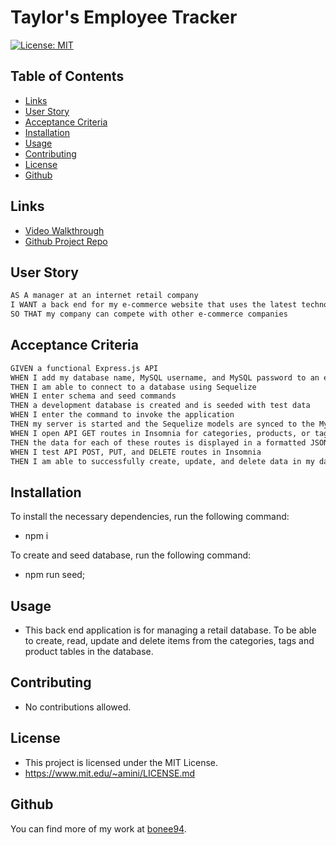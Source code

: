 # Taylor's Employee Tracker
[![License: MIT](https://img.shields.io/badge/License-MIT-yellow.svg)](https://opensource.org/licenses/MIT)

## Table of Contents

- [Links](#links)
- [User Story](#user-story)
- [Acceptance Criteria](#acceptance-criteria)
- [Installation](#installation)
- [Usage](#usage)
- [Contributing](#contributing)
- [License](#license)
- [Github](#github)

## Links

- [Video Walkthrough](https://drive.google.com/file/d/119ZXdEM8aQua04I1OJL2ANuyStjj8o1U/view)
- [Github Project Repo](https://github.com/Bonee94/Taylors-E-Commerce-Back-End)

## User Story

```md
AS A manager at an internet retail company
I WANT a back end for my e-commerce website that uses the latest technologies
SO THAT my company can compete with other e-commerce companies
```

## Acceptance Criteria

```md
GIVEN a functional Express.js API
WHEN I add my database name, MySQL username, and MySQL password to an environment variable file
THEN I am able to connect to a database using Sequelize
WHEN I enter schema and seed commands
THEN a development database is created and is seeded with test data
WHEN I enter the command to invoke the application
THEN my server is started and the Sequelize models are synced to the MySQL database
WHEN I open API GET routes in Insomnia for categories, products, or tags
THEN the data for each of these routes is displayed in a formatted JSON
WHEN I test API POST, PUT, and DELETE routes in Insomnia
THEN I am able to successfully create, update, and delete data in my database
```

## Installation

To install the necessary dependencies, run the following command:

- npm i

To create and seed database, run the following command:

- npm run seed;

## Usage

- This back end application is for managing a retail database. To be able to create, read, update and delete items from the categories, tags and product tables in the database.

## Contributing

- No contributions allowed.

## License

- This project is licensed under the MIT License.
- https://www.mit.edu/~amini/LICENSE.md

## Github

You can find more of my work at [bonee94](https://github.com/bonee94).
